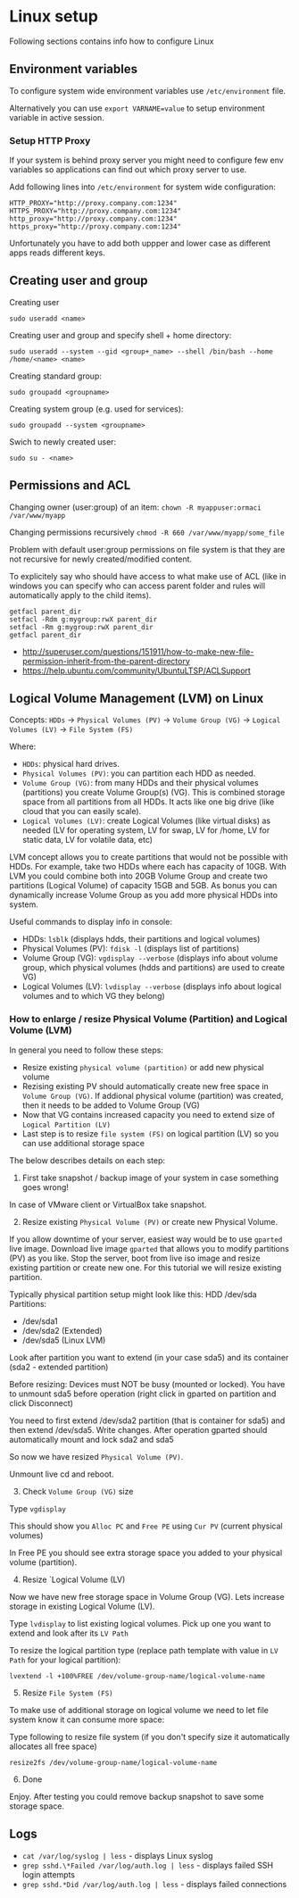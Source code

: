 # Linux setup

Following sections contains info how to configure Linux

## Environment variables

To configure system wide environment variables use `/etc/environment` file.

Alternatively you can use `export VARNAME=value` to setup environment variable in active session.

### Setup HTTP Proxy

If your system is behind proxy server you might need to configure few env variables so applications can 
find out which proxy server to use.

Add following lines into `/etc/environment` for system wide configuration:

```
HTTP_PROXY="http://proxy.company.com:1234"
HTTPS_PROXY="http://proxy.company.com:1234"
http_proxy="http://proxy.company.com:1234"
https_proxy="http://proxy.company.com:1234"
```

Unfortunately you have to add both uppper and lower case as different apps reads different keys.

## Creating user and group

Creating user

`sudo useradd <name>`

Creating user and group and specify shell + home directory:

`sudo useradd --system --gid <group+_name> --shell /bin/bash --home /home/<name> <name>`

Creating standard group:

`sudo groupadd <groupname>`

Creating system group (e.g. used for services):

`sudo groupadd --system <groupname>`

Swich to newly created user:

`sudo su - <name>`

## Permissions and ACL

Changing owner (user:group) of an item: `chown -R myappuser:ormaci /var/www/myapp`

Changing permissions recursively `chmod -R 660 /var/www/myapp/some_file`

Problem with default user:group permissions on file system is that they are not recursive for newly created/modified content.

To explicitely say who should have access to what make use of ACL (like in windows you can specify who can access parent folder and 
rules will automatically apply to the child items).

```
getfacl parent_dir
setfacl -Rdm g:mygroup:rwX parent_dir
setfacl -Rm g:mygroup:rwX parent_dir
getfacl parent_dir
```

- http://superuser.com/questions/151911/how-to-make-new-file-permission-inherit-from-the-parent-directory
- https://help.ubuntu.com/community/UbuntuLTSP/ACLSupport

## Logical Volume Management (LVM) on Linux

Concepts: `HDDs` -> `Physical Volumes (PV)` -> `Volume Group (VG)` -> `Logical Volumes (LV)` -> `File System (FS)`

Where:

- `HDDs`: physical hard drives.
- `Physical Volumes (PV)`: you can partition each HDD as needed.
- `Volume Group (VG)`: from many HDDs and their physical volumes (partitions) you create Volume Group(s) (VG). This is combined storage space from all partitions from all HDDs. It acts like one big drive (like cloud that you can easily scale).
- `Logical Volumes (LV)`: create Logical Volumes (like virtual disks) as needed (LV for operating system, LV for swap, LV for /home, LV for static data, LV for volatile data, etc)

LVM concept allows you to create partitions that would not be possible with HDDs.
For example, take two HDDs where each has capacity of 10GB. With LVM you could combine both into 20GB Volume Group and create two partitions (Logical Volume) of capacity 15GB and 5GB. As bonus you can dynamically increase Volume Group as you add more physical HDDs into system.

Useful commands to display info in console: 

- HDDs: `lsblk` (displays hdds, their partitions and logical volumes)
- Physical Volumes (PV): `fdisk -l` (displays list of partitions)
- Volume Group (VG): `vgdisplay --verbose` (displays info about volume group, which physical volumes (hdds and partitions) are used to create VG)
- Logical Volumes (LV): `lvdisplay --verbose` (displays info about logical volumes and to which VG they belong)

### How to enlarge / resize Physical Volume (Partition) and Logical Volume (LVM)

In general you need to follow these steps:

* Resize existing `physical volume (partition)` or add new physical volume
* Rezising existing PV should automatically create new free space in `Volume Group (VG)`. If addional physical volume (partition) was created, then it needs to be added to Volume Group (VG)
* Now that VG contains increased capacity you need to extend size of `Logical Partition (LV)`
* Last step is to resize `file system (FS)` on logical partition (LV) so you can use additional storage space

The below describes details on each step:

1. First take snapshot / backup image of your system in case something goes wrong!

In case of VMware client or VirtualBox take snapshot.

2. Resize existing `Physical Volume (PV)` or create new Physical Volume.

If you allow downtime of your server, easiest way would be to use `gparted` live image.
Download live image `gparted` that allows you to modify partitions (PV) as you like. 
Stop the server, boot from live iso image and resize existing partition or create new one.
For this tutorial we will resize existing partition.

Typically physical partition setup might look like this:
HDD /dev/sda
Partitions:
- /dev/sda1
- /dev/sda2 (Extended)
- /dev/sda5 (Linux LVM)

Look after partition you want to extend (in your case sda5) and its container (sda2 - extended partition)

Before resizing: Devices must NOT be busy (mounted or locked). You have to unmount sda5 before operation (right click in gparted on partition and click Disconnect)

You need to first extend /dev/sda2 partition (that is container for sda5) and then extend /dev/sda5. 
Write changes.
After operation gparted should automatically mount and lock sda2 and sda5

So now we have resized `Physical Volume (PV)`. 

Unmount live cd and reboot.

3. Check `Volume Group (VG)` size

Type `vgdisplay`

This should show you `Alloc PC` and `Free PE` using `Cur PV` (current physical volumes)

In Free PE you should see extra storage space you added to your physical volume (partition).

4. Resize `Logical Volume (LV)

Now we have new free storage space in Volume Group (VG). Lets increase storage in existing Logical Volume (LV).

Type `lvdisplay` to list existing logical volumes. Pick up one you want to extend and look after its `LV Path`

To resize the logical partition type (replace path template with value in `LV Path` for your logical partition):

`lvextend -l +100%FREE /dev/volume-group-name/logical-volume-name`

5. Resize `File System (FS)`

To make use of additional storage on logical volume we need to let file system know it can consume more space:

Type following to resize file system (if you don't specify size it automatically allocates all free space)

`resize2fs /dev/volume-group-name/logical-volume-name`

6. Done

Enjoy. After testing you could remove backup snapshot to save some storage space.

## Logs

- `cat /var/log/syslog | less` - displays Linux syslog
- `grep sshd.\*Failed /var/log/auth.log | less` - displays failed SSH login attempts
- `grep sshd.*Did /var/log/auth.log | less` - displays failed connections
